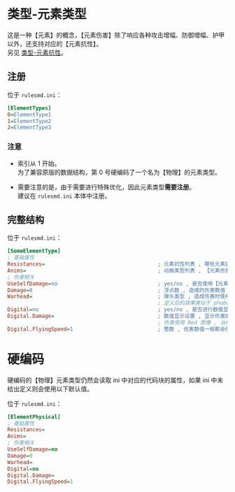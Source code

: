 # 类型-元素类型

这是一种【元素】的概念，【元素伤害】除了响应各种攻击增幅、防御增幅、护甲以外，还支持对应的【元素抗性】。  
另见 [类型-元素抗性](/元素伤害/类型-元素抗性.md#类型-元素抗性)。



## 注册

位于 `rulesmd.ini`：

```ini
[ElementTypes]
0=ElementType1
1=ElementType2
2=ElementType3
```

### 注意

* 索引从 1 开始。  
为了兼容原版的数据结构，第 0 号硬编码了一个名为【物理】的元素类型。

* 需要注意的是，由于需要进行特殊优化，因此元素类型**需要注册**。  
建议在 `rulesmd.ini` 本体中注册。



## 完整结构

位于 `rulesmd.ini`：

```ini
[SomeElementType]
; 基础属性
Resistances=                                    ; 元素抗性列表 , 哪些元素抗性可以影响此元素 , 默认值是 空
Anims=                                          ; 动画类型列表 , 【元素伤害】命中时播放的动画 , 动画属于攻击者 , 默认值是 空
; 伤害相关
UseSelfDamage=no                                ; yes/no , 是否使用【元素类型】自身定义的伤害而不是武器的伤害 , 以下效果需要 UseSelfDamage=yes , 默认值是 no
Damage=0                                        ; 浮点数 , 造成的伤害数值 , 默认值是 0 , 单位 : 点
Warhead=                                        ; 弹头类型 , 造成伤害时使用弹头 , 如果定义了弹头则会把伤害单独结算 , 否则伤害会合并进武器伤害中一起结算 , 默认值是 空
                                                ; 定义后的效果类似于 phobos 的多弹头逻辑
Digital=no                                      ; yes/no , 是否进行数值显示 , 默认值是 no
Digital.Damage=                                 ; 数值显示设置 , 显示伤害的数值 , 只显示自己的 , 且这里只显示数值不会显示血条 , 不设置不显示 , 默认值是 空
                                                ; 伤害使用 Red 图像 , 治疗使用 Full 图像 , 使用 Value 的设置并显示为正数 , 需要负号请使用 Separators.Value 属性自行添加
Digital.FlyingSpeed=1                           ; 整数 , 伤害数值一般都会往上飘 , 这里定义往上飘的速度 , 负数 = 往下飘 , 默认值是 1 , 单位 : 像素
```



# 硬编码

硬编码的【物理】元素类型仍然会读取 ini 中对应的代码块的属性，如果 ini 中未给出定义则会使用以下默认值。  

位于 `rulesmd.ini`：

```ini
[ElementPhysical]
; 基础属性
Resistances=
Anims=
; 伤害相关
UseSelfDamage=no
Damage=0
Warhead=
Digital=no
Digital.Damage=
Digital.FlyingSpeed=1
```